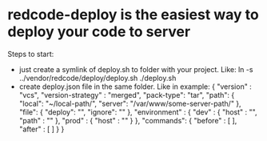 redcode-deploy is the easiest way to deploy your code to server
==============

Steps to start:
- just create a symlink of deploy.sh to folder with your project. Like: ln -s ../vendor/redcode/deploy/deploy.sh ./deploy.sh
- create deploy.json file in the same folder. Like in example:
{
    "version" : "vcs",
    "version-strategy" : "merged",
    "pack-type": "tar",
    "path": {
        "local": "~/local-path/",
        "server": "/var/www/some-server-path/"
    },
    "file": {
        "deploy": "",
        "ignore": ""
    },
    "environment" : {
        "dev" : {
            "host" : "",
            "path" : ""
        },
        "prod" : {
            "host" : ""
        }
    },
    "commands": {
        "before" : [
        ],
        "after" : [
        ]
    }
}
